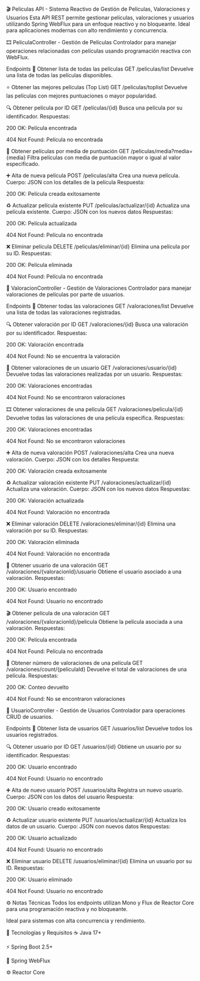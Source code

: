 🎬 Peliculas API - Sistema Reactivo de Gestión de Películas, Valoraciones y Usuarios
Esta API REST permite gestionar películas, valoraciones y usuarios utilizando Spring WebFlux para un enfoque reactivo y no bloqueante. Ideal para aplicaciones modernas con alto rendimiento y concurrencia.

🎞️ PeliculaController - Gestión de Películas
Controlador para manejar operaciones relacionadas con películas usando programación reactiva con WebFlux.

Endpoints
📄 Obtener lista de todas las películas
GET /peliculas/list
Devuelve una lista de todas las películas disponibles.

⭐ Obtener las mejores películas (Top List)
GET /peliculas/toplist
Devuelve las películas con mejores puntuaciones o mayor popularidad.

🔍 Obtener película por ID
GET /peliculas/{id}
Busca una película por su identificador.
Respuestas:

200 OK: Película encontrada

404 Not Found: Película no encontrada

🎯 Obtener películas por media de puntuación
GET /peliculas/media?media={media}
Filtra películas con media de puntuación mayor o igual al valor especificado.

➕ Alta de nueva película
POST /peliculas/alta
Crea una nueva película.
Cuerpo: JSON con los detalles de la película
Respuesta:

200 OK: Película creada exitosamente

♻️ Actualizar película existente
PUT /peliculas/actualizar/{id}
Actualiza una película existente.
Cuerpo: JSON con los nuevos datos
Respuestas:

200 OK: Película actualizada

404 Not Found: Película no encontrada

❌ Eliminar película
DELETE /peliculas/eliminar/{id}
Elimina una película por su ID.
Respuestas:

200 OK: Película eliminada

404 Not Found: Película no encontrada

📝 ValoracionController - Gestión de Valoraciones
Controlador para manejar valoraciones de películas por parte de usuarios.

Endpoints
📄 Obtener todas las valoraciones
GET /valoraciones/list
Devuelve una lista de todas las valoraciones registradas.

🔍 Obtener valoración por ID
GET /valoraciones/{id}
Busca una valoración por su identificador.
Respuestas:

200 OK: Valoración encontrada

404 Not Found: No se encuentra la valoración

👤 Obtener valoraciones de un usuario
GET /valoraciones/usuario/{id}
Devuelve todas las valoraciones realizadas por un usuario.
Respuestas:

200 OK: Valoraciones encontradas

404 Not Found: No se encontraron valoraciones

🎞️ Obtener valoraciones de una película
GET /valoraciones/pelicula/{id}
Devuelve todas las valoraciones de una película específica.
Respuestas:

200 OK: Valoraciones encontradas

404 Not Found: No se encontraron valoraciones

➕ Alta de nueva valoración
POST /valoraciones/alta
Crea una nueva valoración.
Cuerpo: JSON con los detalles
Respuesta:

200 OK: Valoración creada exitosamente

♻️ Actualizar valoración existente
PUT /valoraciones/actualizar/{id}
Actualiza una valoración.
Cuerpo: JSON con los nuevos datos
Respuestas:

200 OK: Valoración actualizada

404 Not Found: Valoración no encontrada

❌ Eliminar valoración
DELETE /valoraciones/eliminar/{id}
Elimina una valoración por su ID.
Respuestas:

200 OK: Valoración eliminada

404 Not Found: Valoración no encontrada

👥 Obtener usuario de una valoración
GET /valoraciones/{valoracionId}/usuario
Obtiene el usuario asociado a una valoración.
Respuestas:

200 OK: Usuario encontrado

404 Not Found: Usuario no encontrado

🎬 Obtener película de una valoración
GET /valoraciones/{valoracionId}/pelicula
Obtiene la película asociada a una valoración.
Respuestas:

200 OK: Película encontrada

404 Not Found: Película no encontrada

🔢 Obtener número de valoraciones de una película
GET /valoraciones/count/{peliculaId}
Devuelve el total de valoraciones de una película.
Respuestas:

200 OK: Conteo devuelto

404 Not Found: No se encontraron valoraciones

👤 UsuarioController - Gestión de Usuarios
Controlador para operaciones CRUD de usuarios.

Endpoints
📄 Obtener lista de usuarios
GET /usuarios/list
Devuelve todos los usuarios registrados.

🔍 Obtener usuario por ID
GET /usuarios/{id}
Obtiene un usuario por su identificador.
Respuestas:

200 OK: Usuario encontrado

404 Not Found: Usuario no encontrado

➕ Alta de nuevo usuario
POST /usuarios/alta
Registra un nuevo usuario.
Cuerpo: JSON con los datos del usuario
Respuesta:

200 OK: Usuario creado exitosamente

♻️ Actualizar usuario existente
PUT /usuarios/actualizar/{id}
Actualiza los datos de un usuario.
Cuerpo: JSON con nuevos datos
Respuestas:

200 OK: Usuario actualizado

404 Not Found: Usuario no encontrado

❌ Eliminar usuario
DELETE /usuarios/eliminar/{id}
Elimina un usuario por su ID.
Respuestas:

200 OK: Usuario eliminado

404 Not Found: Usuario no encontrado

⚙️ Notas Técnicas
Todos los endpoints utilizan Mono y Flux de Reactor Core para una programación reactiva y no bloqueante.

Ideal para sistemas con alta concurrencia y rendimiento.

🧱 Tecnologías y Requisitos
☕ Java 17+

⚡ Spring Boot 2.5+

🌊 Spring WebFlux

⚙️ Reactor Core
